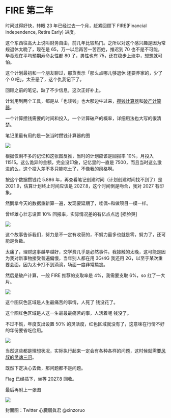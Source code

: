 # FIRE 第二年

时间过得好快，转眼 23 年已经过去一个月，赶紧回顾下 FIRE(Financial Independence, Retire Early) 进度。

这个东西往高大上说叫财务自由，前几年比较热门。之所以对这个感兴趣是因为常规退休太晚了，现在是 65，万一以后再苦一苦百姓，推迟到 70 也不是不可能，毕竟现在平均预期寿命女性都 80 了，男性也有 75，还在稳步上涨中，想想就可怕。

这个计划最初和一个朋友聊过，那货表示「那么点哪儿够退休 还要养家的，少了个 0 吧」，太丑恶了，这个仇我记下了。

回顾之前的笔记，缺了不少信息，这次正好补上。

计划用到两个工具，都是从「也谈钱」也大那边牛过来，[攒钱计算器](https://mp.weixin.qq.com/s/T7d_F4xb71gApjssqeWjcQ)和[破产计算器](https://mp.weixin.qq.com/s/gN7O30L_uezAMCFjlVDAAw)。

一个计算攒钱需要的时间和投入，一个计算破产的概率，详细用法也大写的很清楚。

笔记里最有用的是一张当时攒钱计算器的图

![](https://files.mdnice.com/user/18103/b8bf12eb-287b-4397-b6e3-5db22bff5672.png)

根据仅剩不多的记忆和这张图反推，当时的计划应该是回报率 10%，月投入 11515。这么诡异的金额，完全没印象，记忆里的一直是 7500，而且当时这么激进的么，这个投入差不多只能吃土了，不像我的风格啊。

按这个数据攒钱花 5.886 年，再查看笔记创建时间（计划创建时间找不到了）是 2021.9，估算计划终止时间应该是 2027.8，这个时间倒是吻合，我对 2027 有印象。

然鹅拿今天的数据重新算一遍，发现要延期了，哇偶~和做项目一模一样。

曾经雄心壮志设置 10% 回报率，实际情况差的有亿点点远 [捂脸哭]

![](https://files.mdnice.com/user/18103/e478af0c-b49f-496f-9827-fc833071679e.png)

这个故事告诉我们，努力是不一定有收获的，不努力最多也就是零，努力了，还可能是负数。

太痛了，理财这事越早越好，交学费几乎是必然事件。我接触的太晚，这可能是因为我对新事物接受普遍偏慢，当年别人都在用 3G/4G 我还用 2G，以至于某次重要会面，因为太卡打不到滴滴，场面一度非常尴尬。

然后是破产计算，一般 FIRE 推荐的支取率是 4%，我需要支取 6%，so 红了一大片。

![](https://files.mdnice.com/user/18103/ee905c17-de5a-4105-9d31-e4d9fdf7d49b.png)

这个图灰色区域是人生最痛苦的事情，人死了 钱没花了。

这个图红色区域是人这一生最最最痛苦的事，人活着呢 钱没了。

不过不慌，年度支出设置 50% 的灵活度，红色区域就没有了，这意味在行情不好的年份要省吃俭用。

![](https://files.mdnice.com/user/18103/075d1412-bb9d-447b-8dad-da5830b08e6d.png)

当然这些都是理想状况，实际执行起来一定会有各种各样的问题，这时候就需要[风叔的灵魂三问](https://mp.weixin.qq.com/s/VlOAixs3ixCvhNvF_EYn3g)。

既然下定决心去做，那问题都不是问题。

Flag 已经插下，坐等 2027.8 回收。

最后再附上一张图

![](https://files.mdnice.com/user/18103/0a7d5373-0fd0-4308-bca5-c16fdaeb4e18.png)

封面图：Twitter 心臓弱眞君 @xinzoruo